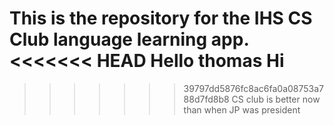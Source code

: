 This is the repository for the IHS CS Club language learning app.
<<<<<<< HEAD
Hello thomas 
Hi
=======
>>>>>>> 39797dd5876fc8ac6fa0a08753a788d7fd8b8
CS club is better now than when JP was president